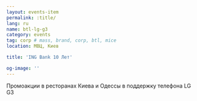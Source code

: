 ```yaml
---
layout: events-item
permalink: :title/
lang: ru
name: btl-lg-g3
category: events
tag: corp # mass, brand, corp, btl, mice
location: МВЦ, Киев

title: 'ING Bank 10 Лет'

og-image: ''
---
```


Промоакции в ресторанах Киева и Одессы в поддержку телефона LG G3
